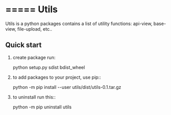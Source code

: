 =====
Utils
=====

Utils is a python packages contains a list of utility functions: api-view, base-view, file-upload, etc..

## Quick start

1. create package run:

   python setup.py sdist bdist_wheel

2. to add packages to your project, use pip::

   python -m pip install --user utils/dist/utils-0.1.tar.gz

3. to uninstall run this::

   python -m pip uninstall utils
